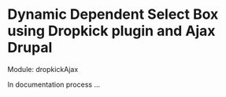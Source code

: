 Dynamic Dependent Select Box using Dropkick plugin and Ajax Drupal
======================================

Module: dropkickAjax

In documentation process ...


